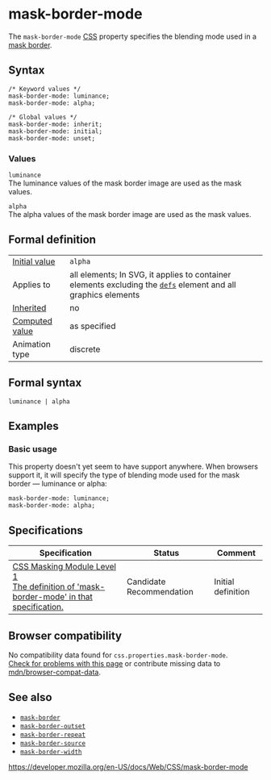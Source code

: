 # mask-border-mode

The `mask-border-mode` [CSS](https://developer.mozilla.org/en-US/docs/Web/CSS) property specifies the blending mode used in a [mask border](mask-border).

## Syntax

    /* Keyword values */
    mask-border-mode: luminance;
    mask-border-mode: alpha;

    /* Global values */
    mask-border-mode: inherit;
    mask-border-mode: initial;
    mask-border-mode: unset;

### Values

`luminance`  
The luminance values of the mask border image are used as the mask values.

`alpha`  
The alpha values of the mask border image are used as the mask values.

## Formal definition

<table><tbody><tr class="odd"><td><a href="initial_value">Initial value</a></td><td><code>alpha</code></td></tr><tr class="even"><td>Applies to</td><td>all elements; In SVG, it applies to container elements excluding the <a href="https://developer.mozilla.org/en-US/docs/Web/SVG/Element/defs"><code>defs</code></a> element and all graphics elements</td></tr><tr class="odd"><td><a href="inheritance">Inherited</a></td><td>no</td></tr><tr class="even"><td><a href="computed_value">Computed value</a></td><td>as specified</td></tr><tr class="odd"><td>Animation type</td><td>discrete</td></tr></tbody></table>

## Formal syntax

    luminance | alpha

## Examples

### Basic usage

This property doesn't yet seem to have support anywhere. When browsers support it, it will specify the type of blending mode used for the mask border — luminance or alpha:

    mask-border-mode: luminance;
    mask-border-mode: alpha;

## Specifications

<table><thead><tr class="header"><th>Specification</th><th>Status</th><th>Comment</th></tr></thead><tbody><tr class="odd"><td><a href="https://drafts.fxtf.org/css-masking-1/#propdef-mask-border-mode">CSS Masking Module Level 1<br />
<span class="small">The definition of 'mask-border-mode' in that specification.</span></a></td><td><span class="spec-cr">Candidate Recommendation</span></td><td>Initial definition</td></tr></tbody></table>

## Browser compatibility

No compatibility data found for `css.properties.mask-border-mode`.  
[Check for problems with this page](#on-github) or contribute missing data to [mdn/browser-compat-data](https://github.com/mdn/browser-compat-data).

## See also

- [`mask-border`](mask-border)
- [`mask-border-outset`](mask-border-outset)
- [`mask-border-repeat`](mask-border-repeat)
- [`mask-border-source`](mask-border-source)
- [`mask-border-width`](mask-border-width)

<a href="https://developer.mozilla.org/en-US/docs/Web/CSS/mask-border-mode" class="_attribution-link">https://developer.mozilla.org/en-US/docs/Web/CSS/mask-border-mode</a>
